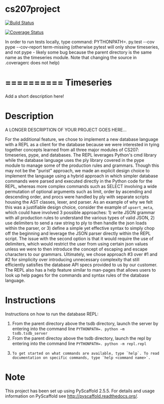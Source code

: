 # cs207project

[![Build Status](https://travis-ci.org/Four-Continents/cs207project.svg?branch=master)](https://travis-ci.org/Four-Continents/cs207project)

[![Coverage Status](https://coveralls.io/repos/github/Four-Continents/cs207project/badge.svg?branch=master)](https://coveralls.io/github/Four-Continents/cs207project?branch=master)

In order to run tests locally, type command:
PYTHONPATH=. py.test --cov pype --cov-report term-missing
(otherwise pytest will only show timeseries, and not pype - likely some bug because the parent directory is the same name as the timeseries module. Note that changing the source in .coveragerc does not help)

==========
Timeseries
==========


Add a short description here!


Description
===========

A LONGER DESCRIPTION OF YOUR PROJECT GOES HERE...

For the additional feature, we chose to implement a new database language with a REPL as a client for the database because we were interested in tying together concepts learned from all three major modules of CS207: timeseries, pype, and databases. The REPL leverages Python's cmd library while the database language uses the ply library covered in the pype module to manage some of the production rules and grammars. Though this may not be the "purist" approach, we made an explicit design choice to implement the language using a hybrid approach in which simpler database commands were parsed and executed directly in the Python code for the REPL, whereas more complex commands such as SELECT involving a wide permutation of optional arguments such as limit, order by ascending and descending order, and procs were handled by ply with separate scripts housing the AST classes, lexer, and parser. 
As an example of why we felt this was a justifiable design choice, consider the example of `upsert_meta`, which could have involved 3 possible approaches: 1) write JSON grammar with all production rules to understand the various types of valid JSON, 2) use delimiters to send a raw string to ply to then handle the json loads within the parser, or 3) define a simple yet effective syntax to simply chop off the beginning and leverage the JSON parser directly within the REPL script. The issue with the second option is that it would require the use of delimiters, which would restrict the user from using certain json values unless we were to then introduce the concept of escaping and escape characters to our grammars. Ultimately, we chose approach #3 over #1 and #2 for simplicity over introducing unnecessary complexity that still efficiently satisfies the database API specs provided to us by our customer. 
The REPL also has a help feature similar to man-pages that allows users to look up help pages for the commands and syntax rules of the database language. 


Instructions
============
Instructions on how to run the database REPL: 
1.    From the parent directory above the tsdb directory, launch the server by entering into the command line `PYTHONPATH=. python –m tsdb.tsdb_server`
2.    From the parent directoy above the tsdb directory, launch the repl by entering into the command line `PYTHONPATH=. python -m repl.repl`
3.     To get started on what commands are available, type `help`. To read documentation on specific commands, type `help <command name>`.


Note
====

This project has been set up using PyScaffold 2.5.5. For details and usage
information on PyScaffold see http://pyscaffold.readthedocs.org/.
